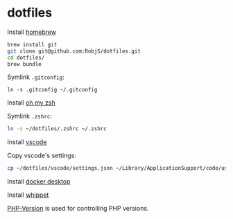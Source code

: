 # dotfiles

Install [homebrew](https://brew.sh/)

```bash
brew install git
git clone git@github.com:RobjS/dotfiles.git
cd dotfiles/
brew bundle
```

Symlink `.gitconfig`:

```
ln -s .gitconfig ~/.gitconfig
```

Install [oh my zsh](https://github.com/robbyrussell/oh-my-zsh)

Symlink `.zshrc`:

```bash
ln -s ~/dotfiles/.zshrc ~/.zshrc
```

Install [vscode](https://code.visualstudio.com/)

Copy vscode's settings:

```bash
cp ~/dotfiles/vscode/settings.json ~/Library/ApplicationSupport/code/user/settings.json
```

Install [docker desktop](https://www.docker.com/products/docker-desktop)

Install [whippet](https://github.com/dxw/whippet)

[PHP-Version](https://github.com/wilmoore/php-version) is used for controlling PHP versions.
